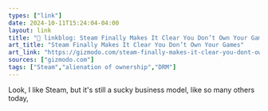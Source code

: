 ```yaml
---
types: ["link"]
date: 2024-10-11T15:24:04-04:00
layout: link
title: "🔗 linkblog: Steam Finally Makes It Clear You Don’t Own Your Games'"
art_title: "Steam Finally Makes It Clear You Don’t Own Your Games"
art_link: "https://gizmodo.com/steam-finally-makes-it-clear-you-dont-own-your-games-2000511155"
sources: ["gizmodo.com"]
tags: ["Steam","alienation of ownership","DRM"]
---
```

Look, I like Steam, but it's still a sucky business model, like so many others today,
